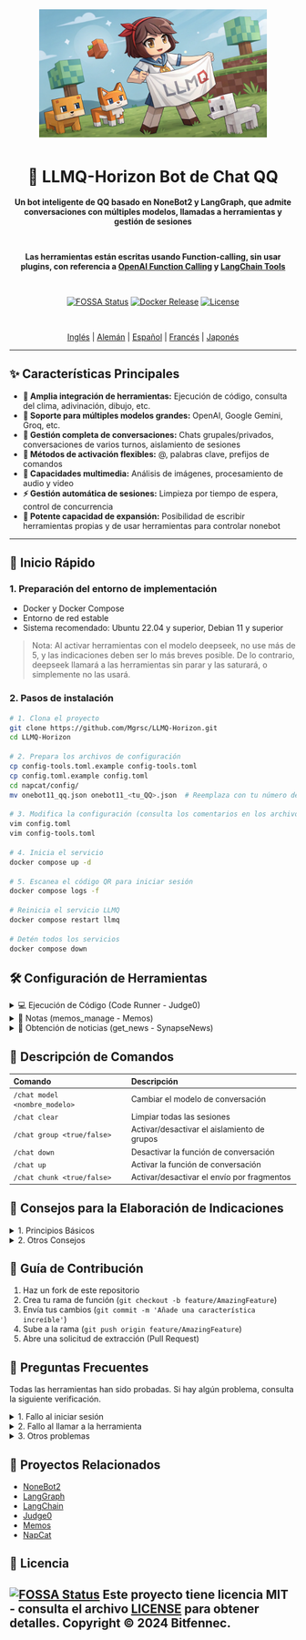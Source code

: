 <div align="center">

<img src="static/LLMQ.webp" width="400" style="margin-bottom: 10px;">

# 🤖 LLMQ-Horizon Bot de Chat QQ

**Un bot inteligente de QQ basado en NoneBot2 y LangGraph, que admite conversaciones con múltiples modelos, llamadas a herramientas y gestión de sesiones**

<br>

**Las herramientas están escritas usando Function-calling, sin usar plugins, con referencia a [OpenAI Function Calling](https://platform.openai.com/docs/guides/function-calling) y [LangChain Tools](https://python.langchain.com/docs/how_to/#tools)**

<br>

[![FOSSA Status](https://app.fossa.com/api/projects/git%2Bgithub.com%2FMgrsc%2FLLMQ-Horizon.svg?type=small)](https://app.fossa.com/projects/git%2Bgithub.com%2FMgrsc%2FLLMQ-Horizon?ref=badge_small)
[![Docker Release](https://img.shields.io/docker/pulls/bitfennec/llmq-horizon?color=%230077c8&label=Docker%20Pulls&logo=docker&logoColor=white&style=flat)](https://hub.docker.com/r/bitfennec/llmq-horizon)
[![License](https://img.shields.io/github/license/Mgrsc/LLMQ-Horizon?color=%2300c853&label=MIT%20License&style=flat)](https://github.com/Mgrsc/LLMQ-Horizon/blob/main/LICENSE)

<br>

[Inglés](https://github.com/Mgrsc/LLMQ-Horizon/blob/main/readmes_i18n/README_en.md) | [Alemán](https://github.com/Mgrsc/LLMQ-Horizon/blob/main/readmes_i18n/README_de.md) | [Español](https://github.com/Mgrsc/LLMQ-Horizon/blob/main/readmes_i18n/README_es.md) | [Francés](https://github.com/Mgrsc/LLMQ-Horizon/blob/main/readmes_i18n/README_fr.md) | [Japonés](https://github.com/Mgrsc/LLMQ-Horizon/blob/main/readmes_i18n/README_ja.md)

</div>

---

## ✨ Características Principales

-   **🔌 Amplia integración de herramientas:** Ejecución de código, consulta del clima, adivinación, dibujo, etc.
-   **🤖 Soporte para múltiples modelos grandes:** OpenAI, Google Gemini, Groq, etc.
-   **💬 Gestión completa de conversaciones:** Chats grupales/privados, conversaciones de varios turnos, aislamiento de sesiones
-   **🎯 Métodos de activación flexibles:** @, palabras clave, prefijos de comandos
-   **🎨 Capacidades multimedia:** Análisis de imágenes, procesamiento de audio y video
-   **⚡ Gestión automática de sesiones:** Limpieza por tiempo de espera, control de concurrencia
-   **🦖 Potente capacidad de expansión:** Posibilidad de escribir herramientas propias y de usar herramientas para controlar nonebot

---

## 🚀 Inicio Rápido

### 1. Preparación del entorno de implementación

-   Docker y Docker Compose
-   Entorno de red estable
-   Sistema recomendado: Ubuntu 22.04 y superior, Debian 11 y superior

> Nota: Al activar herramientas con el modelo deepseek, no use más de 5, y las indicaciones deben ser lo más breves posible. De lo contrario, deepseek llamará a las herramientas sin parar y las saturará, o simplemente no las usará.

### 2. Pasos de instalación

```bash
# 1. Clona el proyecto
git clone https://github.com/Mgrsc/LLMQ-Horizon.git
cd LLMQ-Horizon

# 2. Prepara los archivos de configuración
cp config-tools.toml.example config-tools.toml
cp config.toml.example config.toml
cd napcat/config/
mv onebot11_qq.json onebot11_<tu_QQ>.json  # Reemplaza con tu número de QQ real

# 3. Modifica la configuración (consulta los comentarios en los archivos de configuración)
vim config.toml
vim config-tools.toml

# 4. Inicia el servicio
docker compose up -d

# 5. Escanea el código QR para iniciar sesión
docker compose logs -f

# Reinicia el servicio LLMQ
docker compose restart llmq

# Detén todos los servicios
docker compose down
```

## 🛠️ Configuración de Herramientas

<details>
<summary>💻 Ejecución de Código (Code Runner - Judge0)</summary>

[Tutorial oficial de despliegue de Judge0](https://github.com/judge0/judge0/blob/master/CHANGELOG.md)

1. **Prepara un entorno Ubuntu 22.04 o superior y Docker, configura cgroup v1:**

    ```bash
    sudo sed -i 's/GRUB_CMDLINE_LINUX=""/GRUB_CMDLINE_LINUX="systemd.unified_cgroup_hierarchy=0"/' /etc/default/grub
    sudo update-grub
    sudo reboot
    ```

2. **Despliega Judge0:**

    ```bash
    wget https://github.com/judge0/judge0/releases/download/v1.13.1/judge0-v1.13.1.zip
    unzip judge0-v1.13.1.zip
    cd judge0-v1.13.1

    # Genera dos contraseñas y configúralas
    openssl rand -hex 32

    # Usa las contraseñas generadas para actualizar las variables REDIS_PASSWORD y POSTGRES_PASSWORD en el archivo judge0.conf.

    # Inicia el servicio
    docker-compose up -d db redis
    sleep 10s
    docker-compose up -d
    sleep 5s
    ```

    Tu instancia Judge0 CE v1.13.1 ahora está iniciada y funcionando; accede a http://<la dirección IP de tu servidor>:2358/docs para obtener la documentación.

3. **Configura config-tools.toml:**

    ```toml
    [code_generation_running]
    judge0_url = "http://tu-servidor:2358"
    judge0_api_key = "tu-api-key"
    ```

</details>

<details>
<summary>📝 Notas (memos_manage - Memos)</summary>

[Tutorial oficial de despliegue de Memos](https://www.usememos.com/docs/install/container-install)

1. **Prepara el entorno:**
   - Ubuntu 22.04 y superior
   - Docker y Docker Compose

2. **Escribe el archivo docker-compose.yaml**

    ```yaml
    services:
      memos:
        image: neosmemo/memos:stable
        container_name: memos
        ports:
          - 5230:5230
        volumes:
          - ./memos:/var/opt/memos
        restart: always
    ```

3. **Inicia el servicio:**
```bash
docker compose up -d
```

Ahora puedes acceder a memos en http://<la dirección IP de tu servidor>:5230, y obtener los Tokens en la configuración de memos.

4. **Configura config-tools.toml:**

```toml
[memos_manage]
url = "http://tu-servidor:5230"
memos_token = "tu-memos-token"  # Token obtenido desde la página de configuración
default_visibility = "PRIVATE"
page_size = 10
user_id = 6
```
</details>

<details>
<summary>📰 Obtención de noticias (get_news - SynapseNews)</summary>

[Dirección del proyecto SynapseNews](https://github.com/Mgrsc/SynapseNews)

1. **Pasos de despliegue:**
```bash
git clone https://github.com/Mgrsc/SynapseNews.git
cd synapsenews
# Configura config.toml
docker compose up -d
```
</details>

## 📝 Descripción de Comandos

| Comando                      | Descripción                             |
| :------------------------ | :-------------------------------------- |
| `/chat model <nombre_modelo>`   | Cambiar el modelo de conversación       |
| `/chat clear`             | Limpiar todas las sesiones               |
| `/chat group <true/false>` | Activar/desactivar el aislamiento de grupos |
| `/chat down`              | Desactivar la función de conversación  |
| `/chat up`                | Activar la función de conversación     |
| `/chat chunk <true/false>` | Activar/desactivar el envío por fragmentos |

## 🦊 Consejos para la Elaboración de Indicaciones

<details>
<summary>1. Principios Básicos</summary>

-   Instrucciones claras: Utilizar lenguaje imperativo para establecer las necesidades del usuario, asegurando que el LLM pueda entender con precisión.
-   Proporcionar ejemplos/texto de referencia: Ofrecer ejemplos e información detallada, configurando un Prompt de pocos disparos para ayudar al LLM a mejorar la comprensión de la intención.
-   Expresión estructurada: Usar símbolos de marcado (como etiquetas XML, comillas triples, Markdown) para mejorar la legibilidad, haciendo que las indicaciones sean claras.
-   Control de salida: Especificar los requisitos de formato de salida, estilo de lenguaje, etc., para garantizar que el LLM genere una salida que cumpla con las expectativas del usuario.
-   Optimización del diseño: Organizar cuidadosamente el diseño del Prompt para facilitar la comprensión del LLM.
</details>

<details>
<summary>2. Otros Consejos</summary>

-   Enumerar las herramientas disponibles, explicando y requiriendo las herramientas complejas.
  ```
  create_speech generar voz
    - Máximo 40 caracteres, sin emojis
    - Idiomas admitidos: chino, inglés, japonés, alemán, francés, español, coreano, árabe, ruso, holandés, italiano, polaco, portugués
    - Asignaciones de voces disponibles:
        可莉 = keli
        西格雯 = xigewen
        神子 = shenzi
        丁真 = dingzhen
        雷军 = leijun
        懒羊羊 = lanyangyang
  ```
-   Solicitar el envío de la dirección file:// devuelta por la herramienta.
  ```
    El dibujo, la obtención de música y la función TTS deben enviar la dirección del enlace o la ruta del archivo al usuario
  ```
-   Ejemplo de formato de la salida de la herramienta.
  ```
      # Ejemplo de optimización del formato de salida de la herramienta
    Ejemplo de formato de datos devueltos por get_weather_data:
    *   A: Dime el clima de Changsha hoy
        T: Llamar a la herramienta `get_weather_data` para obtener el clima
        Q:
        🌤️ Clima en {lugar}
        🌅 Salida y puesta del sol: {xx:xx}-{xx:xx sin año}
        ⏱️   Hora: {hora}
        🌡️ Temperatura: {temperatura}℃
        💧 Humedad: {humedad}%
        🧣 Sensación térmica: {sensación térmica}℃
        🍃 Dirección y velocidad del viento: {dirección del viento}-{velocidad del viento}
        📋 Estado general: {análisis general}
        ¡Cariño, abrígate al salir para no resfriarte!
  ```
</details>

## 🤝 Guía de Contribución

1. Haz un fork de este repositorio
2. Crea tu rama de función (`git checkout -b feature/AmazingFeature`)
3. Envía tus cambios (`git commit -m 'Añade una característica increíble'`)
4. Sube a la rama (`git push origin feature/AmazingFeature`)
5. Abre una solicitud de extracción (Pull Request)

## 🤖 Preguntas Frecuentes
Todas las herramientas han sido probadas. Si hay algún problema, consulta la siguiente verificación.

<details>
<summary>1. Fallo al iniciar sesión</summary>

-   Comprueba si la configuración del número de QQ es correcta.
-   Confirma el formato del archivo de configuración de napcat.
-   Consulta los registros del contenedor napcat para solucionar el problema.

</details>

<details>
<summary>2. Fallo al llamar a la herramienta</summary>

-   Confirma que el modelo admite la capacidad de llamada a funciones.
-   Comprueba la configuración de las claves de la API relacionadas.
-   Consulta los registros del contenedor LLMQ para localizar el error.
-   Añade [LangSmith](https://smith.langchain.com/) al contenedor docker para depurar.

    ```yaml
    environment:
      - LANGCHAIN_TRACING_V2=true
      - LANGCHAIN_ENDPOINT="https://api.smith.langchain.com"
      - LANGCHAIN_API_KEY="<tu_api_key>"
      - LANGCHAIN_PROJECT="<nombre_de_tu_proyecto>"
    ```

</details>

<details>
<summary>3. Otros problemas</summary>

-   Para otros problemas, únete al grupo de QQ para discutir.
    ![qrcode](static/qrcode.jpg)

</details>

## 🔗 Proyectos Relacionados

-   [NoneBot2](https://github.com/nonebot/nonebot2)
-   [LangGraph](https://github.com/langchain-ai/langgraph)
-   [LangChain](https://github.com/langchain-ai/langchain)
-   [Judge0](https://github.com/judge0/judge0)
-   [Memos](https://github.com/usememos/memos)
-   [NapCat](https://github.com/NapNeko/NapCatQQ)

## 📄 Licencia

[![FOSSA Status](https://app.fossa.com/api/projects/git%2Bgithub.com%2FMgrsc%2FLLMQ-Horizon.svg?type=large&issueType=license)](https://app.fossa.com/projects/git%2Bgithub.com%2FMgrsc%2FLLMQ-Horizon?ref=badge_large&issueType=license)
Este proyecto tiene licencia MIT - consulta el archivo [LICENSE](LICENSE) para obtener detalles.
Copyright © 2024 Bitfennec.
---